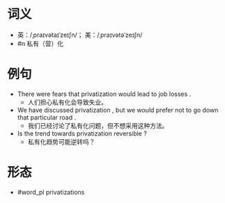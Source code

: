 # 词义
- 英：/ˌpraɪvətaɪˈzeɪʃn/； 美：/ˌpraɪvətəˈzeɪʃn/
- #n 私有（营）化
# 例句
- There were fears that privatization would lead to job losses .
	- 人们担心私有化会导致失业。
- We have discussed privatization , but we would prefer not to go down that particular road .
	- 我们已经讨论了私有化问题，但不想采用这种方法。
- Is the trend towards privatization reversible ?
	- 私有化趋势可能逆转吗？
# 形态
- #word_pl privatizations
